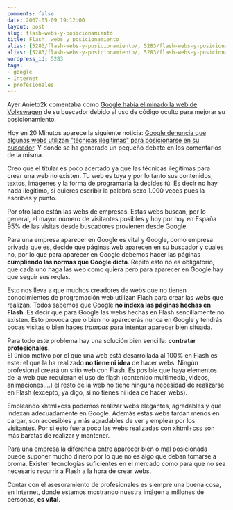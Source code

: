 ```yaml
---
comments: false
date: 2007-05-09 19:12:00
layout: post
slug: flash-webs-y-posicionamiento
title: Flash, webs y posicionamiento
alias: [5283/flash-webs-y-posicionamiento/, 5283/flash-webs-y-posicionamiento]
alias: [5283/flash-webs-y-posicionamiento/, 5283/flash-webs-y-posicionamiento]
wordpress_id: 5283
tags:
- google
- Internet
- profesionales
---
```


Ayer Anieto2k comentaba como [Google había eliminado la web de Volkswagen](http://www.anieto2k.com/2007/05/07/google-banea-a-volkswagen-por-spam/) de su buscador debido al uso de código oculto para mejorar su posicionamiento.





Hoy en 20 Minutos aparece la siguiente noticia: [Google denuncia que algunas webs utilizan "técnicas ilegítimas" para posicionarse en su buscador](http://www.20minutos.es/noticia/232035/0/google/buscador/posicionamiento/).  Y donde se ha generado un pequeño debate en los comentarios de la misma.




Creo que el títular es poco acertado ya que las técnicas ilegítimas para crear una web no existen.  Tu web es tuya y por lo tanto sus contenidos, textos, imágenes y la forma de programarla la decides tú.  Es decir no hay nada ilegítimo, si quieres escribir la palabra sexo 1.000 veces pues la escribes y punto.




Por otro lado están las webs de empresas.  Estas webs buscan, por lo general, el mayor número de visitantes posibles y hoy por hoy en España 95% de las visitas desde buscadores provienen desde Google.




Para una empresa aparecer en Google es vital y Google, como empresa privada que es, decide que páginas web aparecen en su buscador y cuales no, por lo que para aparecer en Google debemos hacer las páginas **cumpliendo las normas que Google dicta**.  Repito esto no es obligatorio, que cada uno haga las web como quiera pero para aparecer en Google hay que seguir sus reglas.




Esto nos lleva a que muchos creadores de webs que no tienen conocimientos de programación web utilizan Flash para crear las webs que realizan.  Todos sabemos que Google **no indexa las páginas hechas en Flash**.  Es decir que para Google las webs hechas en Flash sencillamente no existen.  Esto provoca que o bien no aparecerás nunca en Google y tendrás pocas visitas o bien haces _trampas_ para intentar aparecer bien situada.




Para todo este problema hay una solución bien sencilla: **contratar profesionales**.  
El único motivo por el que una web está desarrollada al 100% en Flash es este: el que la ha realizado **no tiene ni idea** de hacer webs.  Ningún profesional creará un sitio web con Flash.  Es posible que haya elementos de la web que requieran el uso de flash (contenido multimedia, videos, animaciones....) el resto de la web no tiene ninguna necesidad de realizarse en Flash (excepto, ya digo, si no tienes ni idea de hacer webs).




Empleando xhtml+css podemos realizar webs elegantes, agradables y que indexan adecuadamente en Google.  Además estas webs tardan menos en cargar, son accesibles y más agradables de ver y emplear por los visitantes.  Por si esto fuera poco las webs realizadas con xhtml+css son más baratas de realizar y mantener.




Para una empresa la diferencia entre aparecer bien o mal posicionada puede suponer mucho dinero por lo que no es algo que deban tomarse a broma.  Existen tecnologías suficientes en el mercado como para que no sea necesario recurrir a Flash a la hora de crear webs.




Contar con el asesoramiento de profesionales es siempre una buena cosa, en Internet, donde estamos mostrando nuestra imágen a millones de personas, **es vital**.
